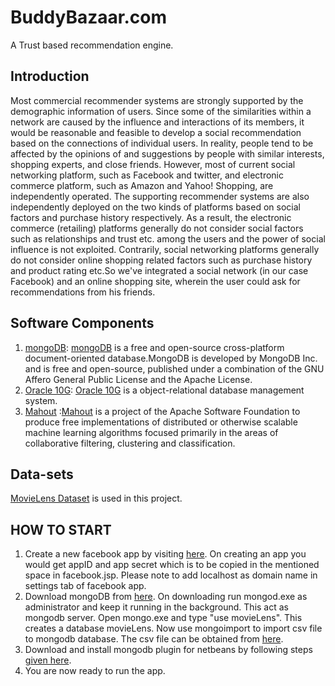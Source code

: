 # BuddyBazaar.com
A Trust based recommendation engine.
## Introduction
Most commercial recommender systems are strongly supported by the demographic information of users. Since some of the similarities within a network are caused by the influence and interactions of its members, it would be reasonable and feasible to develop a social recommendation based on the connections of individual users. In reality, people tend to be affected by the opinions of and suggestions by people with similar interests, shopping experts, and close friends. However, most of current social networking platform, such as Facebook and twitter, and electronic commerce platform, such as Amazon and Yahoo! Shopping, are independently operated. The supporting recommender systems are also independently deployed on the two kinds of platforms based on social factors and purchase history respectively. As a result, the electronic commerce (retailing) platforms generally do not consider social factors such as relationships and trust etc. among the users and the power of social influence is not exploited. Contrarily, social networking platforms generally do not consider online shopping related factors such as purchase history and product rating etc.So we've integrated a social network (in our case Facebook) and an online shopping site, wherein the user could ask for recommendations from his friends.
## Software Components
1. [mongoDB](https://www.mongodb.com/): [mongoDB](https://www.mongodb.com/)  is a free and open-source cross-platform document-oriented database.MongoDB is developed by MongoDB Inc. and is free and open-source, published under a combination of the GNU Affero General Public License and the Apache License.
2. [Oracle 10G](http://www.oracle.com/technetwork/database/database10g/overview/ds-general-oracle-database10gr2-se--132024.pdf): [Oracle 10G](http://www.oracle.com/technetwork/database/database10g/overview/ds-general-oracle-database10gr2-se--132024.pdf) is a object-relational database management system.
3. [Mahout](http://mahout.apache.org/) :[Mahout](http://mahout.apache.org/)  is a project of the Apache Software Foundation to produce free implementations of distributed or otherwise scalable machine learning algorithms focused primarily in the areas of collaborative filtering, clustering and classification.

## Data-sets
[MovieLens Dataset](http://grouplens.org/datasets/movielens/) is used in this project.

## HOW TO START
1. Create a new facebook app by visiting [here](devolpers.facebook.com). On creating an app you would get appID and app secret which is to be copied in the mentioned space in facebook.jsp. Please note to add localhost as domain name in settings tab of facebook app.
2. Download mongoDB from [here](https://www.mongodb.com/dr/fastdl.mongodb.org/win32/mongodb-win32-x86_64-2008plus-ssl-3.2.6-signed.msi/download). On downloading run mongod.exe as administrator and keep it running in the background. This act as mongodb server. Open mongo.exe and type "use movieLens". This creates a database movieLens. Now use mongoimport to import csv file to mongodb database. The csv file can be obtained from [here](http://files.grouplens.org/datasets/movielens/ml-100k.zip).
3. Download and install mongodb plugin for netbeans by following steps [given here](https://github.com/le-yams/nbmongo).
4. You are now ready to run the app.

